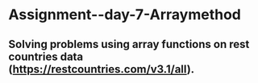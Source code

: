 # Assignment--day-7-Arraymethod 
## Solving problems using array functions on rest countries data (https://restcountries.com/v3.1/all).


